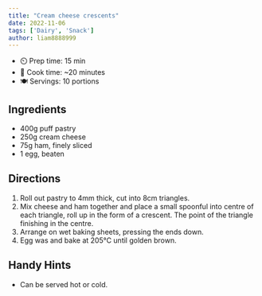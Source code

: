 ```yaml
---
title: "Cream cheese crescents"
date: 2022-11-06
tags: ['Dairy', 'Snack']
author: liam8888999
---
```


- ⏲️ Prep time: 15 min
- 🍳 Cook time: ~20 minutes
- 🍽️  Servings: 10 portions

## Ingredients

- 400g puff pastry
- 250g cream cheese
- 75g ham, finely sliced
- 1 egg, beaten

## Directions

1. Roll out pastry to 4mm thick, cut into 8cm triangles.
2. Mix cheese and ham together and place a small spoonful into centre of each triangle, roll up in the form of a crescent. The point of the triangle finishing in the centre.
3. Arrange on wet baking sheets, pressing the ends down.
4. Egg was and bake at 205℃ until golden brown.

## Handy Hints

- Can be served hot or cold.
